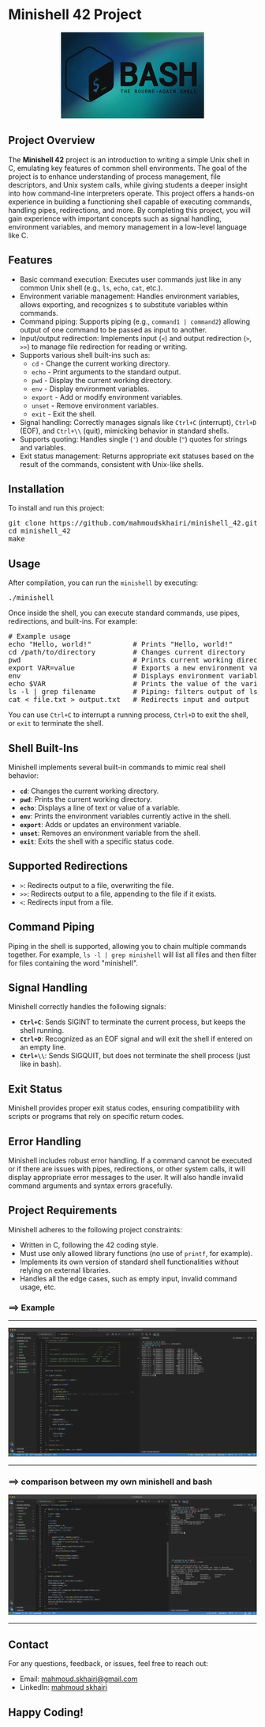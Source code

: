 # Minishell 42 Project

<p align="center">
  <img src="minishell2.jpeg" alt="Libft Logo" style="max-width: 100%; height: auto;">
</p>

## Project Overview

<p>
The <strong>Minishell 42</strong> project is an introduction to writing a simple Unix shell in C, emulating key features of common shell environments. The goal of the project is to enhance understanding of process management, file descriptors, and Unix system calls, while giving students a deeper insight into how command-line interpreters operate. This project offers a hands-on experience in building a functioning shell capable of executing commands, handling pipes, redirections, and more. By completing this project, you will gain experience with important concepts such as signal handling, environment variables, and memory management in a low-level language like C.
</p>

## Features

<ul>
  <li>Basic command execution: Executes user commands just like in any common Unix shell (e.g., <code>ls</code>, <code>echo</code>, <code>cat</code>, etc.).</li>
  <li>Environment variable management: Handles environment variables, allows exporting, and recognizes <code>$</code> to substitute variables within commands.</li>
  <li>Command piping: Supports piping (e.g., <code>command1 | command2</code>) allowing output of one command to be passed as input to another.</li>
  <li>Input/output redirection: Implements input (<code><</code>) and output redirection (<code>></code>, <code>>></code>) to manage file redirection for reading or writing.</li>
  <li>Supports various shell built-ins such as:
    <ul>
      <li><code>cd</code> - Change the current working directory.</li>
      <li><code>echo</code> - Print arguments to the standard output.</li>
      <li><code>pwd</code> - Display the current working directory.</li>
      <li><code>env</code> - Display environment variables.</li>
      <li><code>export</code> - Add or modify environment variables.</li>
      <li><code>unset</code> - Remove environment variables.</li>
      <li><code>exit</code> - Exit the shell.</li>
    </ul>
  </li>
  <li>Signal handling: Correctly manages signals like <code>Ctrl+C</code> (interrupt), <code>Ctrl+D</code> (EOF), and <code>Ctrl+\\</code> (quit), mimicking behavior in standard shells.</li>
  <li>Supports quoting: Handles single (<code>'</code>) and double (<code>"</code>) quotes for strings and variables.</li>
  <li>Exit status management: Returns appropriate exit statuses based on the result of the commands, consistent with Unix-like shells.</li>
</ul>

## Installation

<p>To install and run this project:</p>

<pre>
git clone https://github.com/mahmoudskhairi/minishell_42.git
cd minishell_42
make
</pre>

## Usage

<p>After compilation, you can run the <code>minishell</code> by executing:</p>

<pre>
./minishell
</pre>

<p>Once inside the shell, you can execute standard commands, use pipes, redirections, and built-ins. For example:</p>

<pre>
# Example usage
echo "Hello, world!"          # Prints "Hello, world!"
cd /path/to/directory         # Changes current directory
pwd                           # Prints current working directory
export VAR=value              # Exports a new environment variable
env                           # Displays environment variables
echo $VAR                     # Prints the value of the variable
ls -l | grep filename         # Piping: filters output of ls
cat < file.txt > output.txt   # Redirects input and output
</pre>

<p>You can use <code>Ctrl+C</code> to interrupt a running process, <code>Ctrl+D</code> to exit the shell, or <code>exit</code> to terminate the shell.</p>

## Shell Built-Ins

<p>Minishell implements several built-in commands to mimic real shell behavior:</p>

<ul>
  <li><strong><code>cd</code></strong>: Changes the current working directory.</li>
  <li><strong><code>pwd</code></strong>: Prints the current working directory.</li>
  <li><strong><code>echo</code></strong>: Displays a line of text or value of a variable.</li>
  <li><strong><code>env</code></strong>: Prints the environment variables currently active in the shell.</li>
  <li><strong><code>export</code></strong>: Adds or updates an environment variable.</li>
  <li><strong><code>unset</code></strong>: Removes an environment variable from the shell.</li>
  <li><strong><code>exit</code></strong>: Exits the shell with a specific status code.</li>
</ul>

## Supported Redirections

<ul>
  <li><code>></code>: Redirects output to a file, overwriting the file.</li>
  <li><code>>></code>: Redirects output to a file, appending to the file if it exists.</li>
  <li><code><</code>: Redirects input from a file.</li>
</ul>

## Command Piping

<p>
Piping in the shell is supported, allowing you to chain multiple commands together. For example, <code>ls -l | grep minishell</code> will list all files and then filter for files containing the word "minishell".
</p>

## Signal Handling

<p>
Minishell correctly handles the following signals:
<ul>
  <li><strong><code>Ctrl+C</code></strong>: Sends SIGINT to terminate the current process, but keeps the shell running.</li>
  <li><strong><code>Ctrl+D</code></strong>: Recognized as an EOF signal and will exit the shell if entered on an empty line.</li>
  <li><strong><code>Ctrl+\\</code></strong>: Sends SIGQUIT, but does not terminate the shell process (just like in bash).</li>
</ul>
</p>

## Exit Status

<p>
Minishell provides proper exit status codes, ensuring compatibility with scripts or programs that rely on specific return codes.
</p>

## Error Handling

<p>
Minishell includes robust error handling. If a command cannot be executed or if there are issues with pipes, redirections, or other system calls, it will display appropriate error messages to the user. It will also handle invalid command arguments and syntax errors gracefully.
</p>

## Project Requirements

<p>Minishell adheres to the following project constraints:</p>
<ul>
  <li>Written in C, following the 42 coding style.</li>
  <li>Must use only allowed library functions (no use of <code>printf</code>, for example).</li>
  <li>Implements its own version of standard shell functionalities without relying on external libraries.</li>
  <li>Handles all the edge cases, such as empty input, invalid command usage, etc.</li>
</ul>

### ==> Example

<hr>

<p align="center">
  <img src="minishel_example1.png" alt="Libft Logo" style="max-width: 100%; height: auto;">
</p>

<hr>

### ==> comparison between my own minishell and bash

<p align="center">
  <img src="minishell_vs_bash.png" alt="Libft Logo" style="max-width: 100%; height: auto;">
</p>

<hr>

## Contact

<p>For any questions, feedback, or issues, feel free to reach out:</p>
<ul>
  <li>Email: <a href="mailto:mahmoud.skhairi@gmail.com">mahmoud.skhairi@gmail.com</a></li>
  <li>LinkedIn: <a href="https://www.linkedin.com/in/mahmoud-skhairi" target="_blank">mahmoud skhairi</a></li>
</ul>

<h2>Happy Coding!</h2>